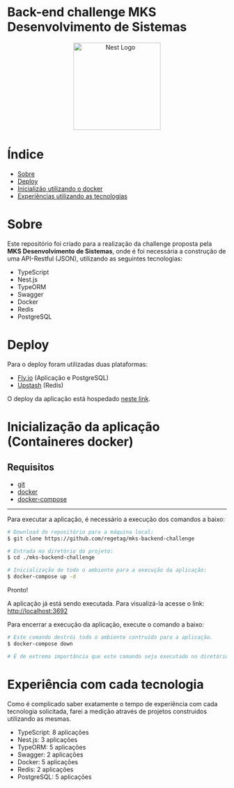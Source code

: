 # Back-end challenge MKS Desenvolvimento de Sistemas
<p align="center">
  <a href="http://nestjs.com/" target="blank"><img src="https://nestjs.com/img/logo-small.svg" width="200" alt="Nest Logo" /></a>
</p>

# Índice
- [Sobre](#sobre)
- [Deploy](#deploy)
- [Inicializão utilizando o docker](#inicialização-da-aplicação-containeres-docker)
- [Experiências utilizando as tecnologias](#experiência-com-cada-tecnologia)
# Sobre

Este repositório foi criado para a realização da challenge proposta pela **MKS Desenvolvimento de Sistemas**, onde é foi necessária a construção de uma API-Restful (JSON), utilizando as seguintes tecnologias:
- TypeScript
- Nest.js
- TypeORM
- Swagger
- Docker
- Redis
- PostgreSQL




[circleci-image]: https://img.shields.io/circleci/build/github/nestjs/nest/master?token=abc123def456
[circleci-url]: https://circleci.com/gh/nestjs/nest


# Deploy
Para o deploy foram utilizadas duas plataformas: 
- [Fly.io](fly.io/) (Aplicação e PostgreSQL)
- [Upstash](https://upstash.com/) (Redis)

O deploy da aplicação está hospedado [neste link](https://fragrant-thunder-7263.fly.dev/).

# Inicialização da aplicação (Containeres docker)

## Requisitos
- [git](https://git-scm.com/) 
- [docker](https://docs.docker.com/engine/install/ubuntu/)
- [docker-compose](https://docs.docker.com/compose/install/)

---

Para executar a aplicação, é necessário a execução dos comandos a baixo:

``` bash
# Download do repositório para a máquina local:
$ git clone https://github.com/regetag/mks-backend-challenge

# Entrada no diretório do projeto:
$ cd ./mks-backend-challenge

# Inicialização de todo o ambiente para a execução da aplicação:
$ docker-compose up -d
```

Pronto!

A aplicação já está sendo executada. Para visualizá-la acesse o link: [http://localhost:3692](http://localhost:3692)

Para encerrar a execução da aplicação, execute o comando a baixo:
```bash
# Este comando destrói todo o ambiente contruído para a aplicação.
$ docker-compose down

# É de extrema importância que este comando seja executado no diretório da aplicação.
```
# Experiência com cada tecnologia

Como é complicado saber exatamente o tempo de experiência com cada tecnologia solicitada, farei a medição através de projetos construidos utilizando as mesmas.

- TypeScript: 8 aplicações
- Nest.js: 3 aplicações
- TypeORM: 5 aplicações
- Swagger: 2 aplicações
- Docker: 5 aplicações
- Redis: 2 aplicações
- PostgreSQL: 5 aplicações

